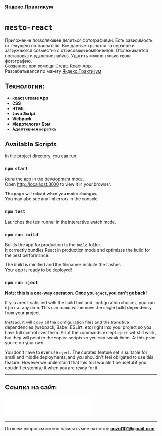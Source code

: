 ### Яндекс.Практикум
# `mesto-react`
Приложение позволяющее делиться фотографиями. Есть зависимость от текущего пользователя. Все данные хранятся на сервере и загружаются совместно с отрисовкой компонентов. Отслеживается постановка и удаление лайков. Удалить можно только свою фотографию.  
Созданное при помощи [Create React App](https://github.com/facebook/create-react-app).  
Разрабатывался по макету [Яндекс.Практикум](https://practicum.yandex.ru/)

## Технологии:  
+ **React Create App**
+ **CSS**
+ **HTML**
+ **Java Script**
+ **Webpack**
+ **Медотология Бэм**
+ **Адаптивная верстка**

## Available Scripts

In the project directory, you can run:

### `npm start`

Runs the app in the development mode.\
Open [http://localhost:3000](http://localhost:3000) to view it in your browser.

The page will reload when you make changes.\
You may also see any lint errors in the console.

### `npm test`

Launches the test runner in the interactive watch mode.

### `npm run build`

Builds the app for production to the `build` folder.\
It correctly bundles React in production mode and optimizes the build for the best performance.

The build is minified and the filenames include the hashes.\
Your app is ready to be deployed!

### `npm run eject`

**Note: this is a one-way operation. Once you `eject`, you can't go back!**

If you aren't satisfied with the build tool and configuration choices, you can `eject` at any time. This command will remove the single build dependency from your project.

Instead, it will copy all the configuration files and the transitive dependencies (webpack, Babel, ESLint, etc) right into your project so you have full control over them. All of the commands except `eject` will still work, but they will point to the copied scripts so you can tweak them. At this point you're on your own.

You don't have to ever use `eject`. The curated feature set is suitable for small and middle deployments, and you shouldn't feel obligated to use this feature. However we understand that this tool wouldn't be useful if you couldn't customize it when you are ready for it.

  ---

## Ссылка на сайт:

[![Логотип проекта](./src/images/logo.svg)](https://oozodozo.github.io/mesto-react/)


---

По всем вопросам можно написать мне на почту:
**<oozo1101@gmail.com>**
